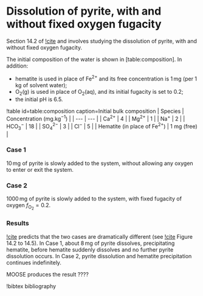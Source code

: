 # Dissolution of pyrite, with and without fixed oxygen fugacity

Section 14.2 of [!cite](bethke_2007) and involves studying the dissolution of pyrite, with and without fixed oxygen fugacity.

The initial composition of the water is shown in [table:composition].  In addition:

- hematite is used in place of Fe$^{2+}$ and its free concentration is 1$\,$mg (per 1$\,$kg of solvent water);
- O$_{2}$(g) is used in place of O$_{2}$(aq), and its initial fugacity is set to $0.2$;
- the initial pH is 6.5.

!table id=table:composition caption=Initial bulk composition
| Species | Concentration (mg.kg$^{-1}$) |
| --- | --- |
| Ca$^{2+}$ | 4 |
| Mg$^{2+}$ | 1 |
| Na$^{+}$ | 2 |
| HCO$_{3}^{-}$ | 18 |
| SO$_{4}^{2-}$ | 3 |
| Cl$^{-}$ | 5 |
| Hematite (in place of Fe$^{2+}$) | 1 mg (free) |


### Case 1

10$\,$mg of pyrite is slowly added to the system, without allowing any oxygen to enter or exit the system.

### Case 2

1000$\,$mg of pyrite is slowly added to the system, with fixed fugacity of oxygen $f_{\mathrm{O}_{2}}=0.2$.


### Results

[!cite](bethke_2007) predicts that the two cases are dramatically different (see [!cite](bethke_2007) Figure 14.2 to 14.5).  In Case 1, about 8$\,$mg of pyrite dissolves, precipitating hematite, before hematite suddenly dissolves and no further pyrite dissolution occurs.  In Case 2, pyrite dissolution and hematite precipitation continues indefinitely.

MOOSE produces the result ????

!bibtex bibliography